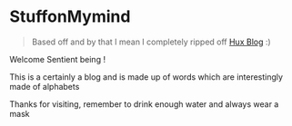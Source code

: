 StuffonMymind
========
> Based off and by that I mean I completely ripped off [Hux Blog](https://github.com/Huxpro/huxpro.github.io) :)


Welcome Sentient being !

This is a certainly a blog and is made up of words which are interestingly made of alphabets

Thanks for visiting, remember to drink enough water and always wear a mask
